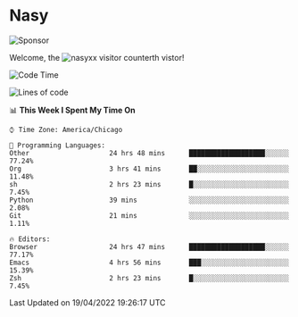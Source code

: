 # Nasy

<!--
<p align="center">
<img height="200" src="https://github-readme-stats.vercel.app/api?username=nasyxx&count_private=true&show_icons=true&theme=dracula&include_all_commits=true"/>
<img height="200" src="https://github-readme-stats.vercel.app/api/top-langs/?username=nasyxx&theme=dracula&hide=html,jupyter+notebook&count_private=true&show_icons=true"/>
</p>

  
----------------
-->

![Sponsor](https://img.shields.io/static/v1.svg?label=Sponsor&message=%E2%9D%A4&logo=GitHub&style=flat&color=pink)
 
Welcome, the ![nasyxx visitor counter](https://count.getloli.com/get/@nasyxx?theme=rule34)th vistor!
 
<!--START_SECTION:waka-->
![Code Time](http://img.shields.io/badge/Code%20Time-2%2C255%20hrs%2046%20mins-blue)

![Lines of code](https://img.shields.io/badge/From%20Hello%20World%20I%27ve%20Written-5%20Million%20lines%20of%20code-blue)

📊 **This Week I Spent My Time On** 

```text
⌚︎ Time Zone: America/Chicago

💬 Programming Languages: 
Other                    24 hrs 48 mins      ███████████████████░░░░░░   77.24% 
Org                      3 hrs 41 mins       ██░░░░░░░░░░░░░░░░░░░░░░░   11.48% 
sh                       2 hrs 23 mins       █░░░░░░░░░░░░░░░░░░░░░░░░   7.45% 
Python                   39 mins             ░░░░░░░░░░░░░░░░░░░░░░░░░   2.08% 
Git                      21 mins             ░░░░░░░░░░░░░░░░░░░░░░░░░   1.11%

🔥 Editors: 
Browser                  24 hrs 47 mins      ███████████████████░░░░░░   77.17% 
Emacs                    4 hrs 56 mins       ███░░░░░░░░░░░░░░░░░░░░░░   15.39% 
Zsh                      2 hrs 23 mins       █░░░░░░░░░░░░░░░░░░░░░░░░   7.45%

```


 Last Updated on 19/04/2022 19:26:17 UTC
<!--END_SECTION:waka-->

<!-- ![visitors](https://visitor-badge.laobi.icu/badge?page_id=nasyxx.nasyxx) -->
